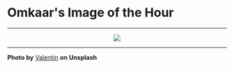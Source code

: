 # Omkaar's Image of the Hour

---

<div align="center">

<a href="https://unsplash.com/photos/polar-bear-enjoys-a-refreshing-swim-in-the-water-T2vRyErDOv4">
  <img src="https://images.unsplash.com/photo-1751834050767-bf074f27761f?crop=entropy&cs=tinysrgb&fit=max&fm=jpg&ixid=M3w3NjA2Nzh8MHwxfHJhbmRvbXx8fHx8fHx8fDE3NTMyMDAwMDB8&ixlib=rb-4.1.0&q=80&w=1080" style="max-width:100%; height:auto;">
</a>



</div>

---

**Photo by** [Valentin](https://unsplash.com/@omikron) **on Unsplash**
